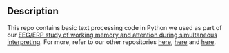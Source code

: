 ## Description

This repo contains basic text processing code in Python we used as part of our [EEG/ERP study of working memory and attention during simultaneous interpreting](https://doi.org/10.1101/212951). For more, refer to our other repositories [here](https://github.com/RomanKoshkin/EEG), [here](https://github.com/RomanKoshkin/R) and [here](https://github.com/RomanKoshkin/VBA).